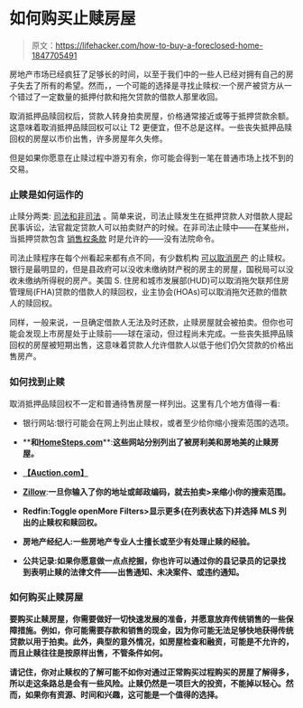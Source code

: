 # 如何购买止赎房屋

> 原文：<https://lifehacker.com/how-to-buy-a-foreclosed-home-1847705491>

房地产市场已经疯狂了足够长的时间，以至于我们中的一些人已经对拥有自己的房子失去了所有的希望。然而，，一个可能的选择是寻找止赎权:一个房产被贷方从一个错过了一定数量的抵押付款和拖欠贷款的借款人那里收回。



取消抵押品赎回权后，贷款人转身拍卖房屋，价格通常接近或等于抵押贷款余额。这意味着取消抵押品赎回权可以让 T2 更便宜，但不总是这样。一些丧失抵押品赎回权的房屋以市价出售，许多房屋年久失修。

但是如果你愿意在止赎过程中游刃有余，你可能会得到一笔在普通市场上找不到的交易。

### 止赎是如何运作的

止赎分两类: [司法和非司法](https://www.zillow.com/foreclosures/overview/types-of-foreclosure/) 。简单来说，司法止赎发生在抵押贷款人对借款人提起民事诉讼，法官裁定贷款人可以拍卖财产的时候。在非司法止赎中——在某些州，当抵押贷款包含 [销售权条款](https://www.investopedia.com/terms/p/power-of-sale.asp) 时是允许的——没有法院命令。

司法止赎程序在每个州看起来都有点不同，有少数机构 [可以取消房产](https://www.zillow.com/foreclosures/overview/types-of-foreclosure/) 的止赎权。银行是最明显的，但是县政府可以没收未缴纳财产税的房主的房屋，国税局可以没收未缴纳所得税的房产。美国 S. 住房和城市发展部(HUD)可以取消拖欠联邦住房管理局(FHA)贷款的借款人的赎回权，业主协会(HOAs)可以取消拖欠还款的借款人的赎回权。

同样，一般来说，一旦确定借款人无法及时还款，止赎房屋就会被拍卖。但你也可能会发现上市房屋处于止赎前——球在滚动，但过程尚未完成。一些丧失抵押品赎回权的房屋被短期出售，这意味着贷款人允许借款人以低于他们仍欠贷款的价格出售房产。

### 如何找到止赎

取消抵押品赎回权不一定和普通待售房屋一样列出。这里有几个地方值得一看:

*   银行网站:银行可能会在网上列出止赎权，或者至少给你缩小搜索范围的选项。

*   [](https://www.homepath.com/)****和**[**HomeSteps.com**](https://www.homesteps.com/)**:**这些网站分别列出了被房利美和房地美的止赎房屋。** 
*   **[【Auction.com】](https://www.auction.com/)**
*   **[**Zillow**](https://www.zillow.com/)**:**一旦你输入了你的地址或邮政编码，就去拍卖>来缩小你的搜索范围。** 
*   ****Redfin:**Toggle open**More Filters>显示更多**(在列表状态下)并选择 MLS 列出的止赎权和赎回权。** 
*   **房地产经纪人:一些房地产专业人士擅长或至少有处理止赎的经验。** 
*   **公共记录:如果你愿意做一点点挖掘，你也许可以通过你的县记录员的记录找到表明止赎的法律文件——出售通知、未决案件、或违约通知。**

### **如何购买止赎房屋**

**要购买止赎房屋，你需要做好一切快速发展的准备，并愿意放弃传统销售的一些保障措施。例如，你可能需要存款和销售的现金，因为你可能无法足够快地获得传统贷款以用于拍卖。此外，典型的意外情况，如房屋检查和融资，可能是不允许的，而且止赎往往是按原样出售，不管条件如何。** 

**请记住，你对止赎权的了解可能不如你对通过正常购买过程购买的房屋了解得多，所以走这条路总是会有一些风险。止赎仍然是一项巨大的投资，不能掉以轻心。然而，如果你有资源、时间和兴趣，这可能是一个值得的选择。**